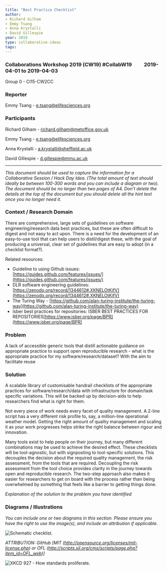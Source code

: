 ```yaml
---
title: "Best Practice Checklist"
author:
- Richard Gilham
- Emmy Tsang
- Anna Krystalli
- David Gillespie
year: 2019
type: collaborative-ideas
tags:
---
```


### Collaborations Workshop 2019 (CW19) #CollabW19          2019-04-01 to 2019-04-03

Group 0 - CI15-CW2CC

### **Reporter**

Emmy Tsang - e.tsang@elifesciences.org


### **Participants**

Richard Gilham - [richard.gilham@metoffice.gov.uk](mailto:richard.gilham@metoffice.gov.uk)

Emmy Tsang - [e.tsang@elifesciences.org](mailto:e.tsang@elifesciences.org)

Anna Krystalli - [a.krystalli@sheffield.ac.uk](mailto:a.krystalli@sheffield.ac.uk)

David Gillespie - [d.gillespie@mmu.ac.uk](mailto:d.gillespie@mmu.ac.uk)



---


_This document should be used to capture the information for a Collaborative Session / Hack Day Idea. (The total amount of text should ideally be between 100-300 words and you can include a diagram or two). The document should be no larger than two pages of A4. Don’t delete the details at the top of the document but you should delete all the hint text once you no longer need it._


### **Context / Research Domain**

There are comprehensive, large sets of guidelines on software engineering/research data best practices, but these are often difficult to digest and not easy to act upon. There is a need for the development of an easy-to-use tool that can help users to distil/digest these, with the goal of producing a universal, clear set of guidelines that are easy to adopt (in a checklist format?).

Related resources:



*   Guideline to using Github issues: [https://guides.github.com/features/issues/](https://guides.github.com/features/issues/)
*   DLR software engineering guidelines: [https://zenodo.org/record/1344612#.XKNELOtKifV](https://zenodo.org/record/1344612#.XKNELOtKifV)
*   The Turing Way - [https://github.com/alan-turing-institute/the-turing-way](https://github.com/alan-turing-institute/the-turing-way)
*   Isber best practices for repositories: ISBER BEST PRACTICES FOR REPOSITORIES[https://www.isber.org/page/BPR](https://www.isber.org/page/BPR)


### **Problem**

A lack of accessible generic tools that distill actionable guidance on appropriate practice to support open reproducible research -  what is the appropriate practice for my software/research/dataset? With the aim to facilitate reuse


### **Solution**

A scalable library of customisable handrail checklists of the appropriate practices for software/research/data with infrastructure for domain/task specific variations. This will be backed up by decision-aids to help researchers find what is right for them.

Not every piece of work needs every facet of quality management. A 2-line script has a very different risk profile to, say, a million-line operational weather model. Getting the right amount of quality management and scaling it as your work progresses helps strike the right balance between rigour and innovation.

Many tools exist to help people on their journey, but many different combinations may be used to achieve the desired effect. These checklists will be tool-agnostic, but with signposting to tool-specific solutions. This decouples the decision about the required quality management, the risk assessment, from the tools that are required. Decoupling the risk assessment from the tool choice provides clarity in the journey towards open and reproducible research. The two-step approach also makes it easier for researchers to get on board with the process rather than being overwhelmed by something that feels like a barrier to getting things done.

_Explanation of the solution to the problem you have identified_


### **Diagrams / Illustrations**

_You can include one or two diagrams in this section. Please ensure you have the right to use the image(s), and include an attribution if applicable._




![Schematic checklist.](../images/cw19-tick.jpg)


_ATTRIBUTION: GitHub [MIT (http://opensource.org/licenses/mit-license.php) or OFL (http://scripts.sil.org/cms/scripts/page.php?item_id=OFL_web)]_




![XKCD 927 - How standards proliferate.](../images/cw19-xkcd927.jpg)



